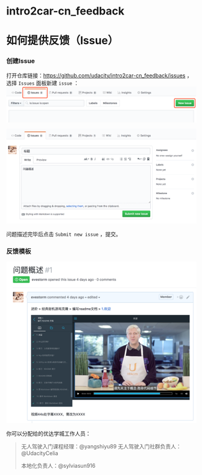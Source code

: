 # intro2car-cn_feedback
# 如何提供反馈（Issue）

### 创建Issue

打开仓库链接：https://github.com/udacity/intro2car-cn_feedback/issues ，选择 `Issues` 面板新建 `issue` ：![new issue](beta-test/new-issue.png)



![add-comment](beta-test/add-comment.png)



问题描述完毕后点击 `Submit new issue` ，提交。



### 反馈模板

![temp](beta-test/temp.png)



你可以分配给的优达学城工作人员：

> 无人驾驶入门课程经理：@yangshiyu89
> 无人驾驶入门社群负责人：@UdacityCelia
>
> 本地化负责人：@sylviasun916
>


